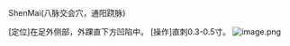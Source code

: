 ShenMai(八脉交会穴，通阳跷脉)

[定位]在足外侧部，外踝直下方凹陷中。 
[操作]直刺0.3-0.5寸。
![image.png](https://picgo18719498306.oss-cn-guangzhou.aliyuncs.com/20250423203925956.png)

